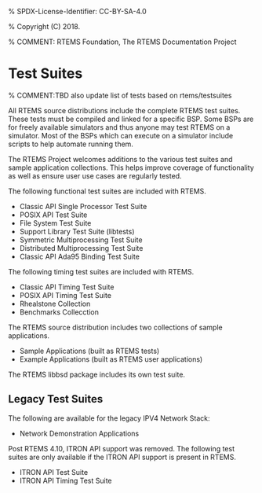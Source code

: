 % SPDX-License-Identifier: CC-BY-SA-4.0

% Copyright (C) 2018.

% COMMENT: RTEMS Foundation, The RTEMS Documentation Project

# Test Suites

% COMMENT:TBD also update list of tests based on rtems/testsuites

All RTEMS source distributions include the complete RTEMS test suites. These
tests must be compiled and linked for a specific BSP. Some BSPs are for freely
available simulators and thus anyone may test RTEMS on a simulator. Most of
the BSPs which can execute on a simulator include scripts to help automate
running them.

The RTEMS Project welcomes additions to the various test suites and sample
application collections. This helps improve coverage of functionality as
well as ensure user use cases are regularly tested.

The following functional test suites are included with RTEMS.

- Classic API Single Processor Test Suite
- POSIX API Test Suite
- File System Test Suite
- Support Library Test Suite (libtests)
- Symmetric Multiprocessing Test Suite
- Distributed Multiprocessing Test Suite
- Classic API Ada95 Binding Test Suite

The following timing test suites are included with RTEMS.

- Classic API Timing Test Suite
- POSIX API Timing Test Suite
- Rhealstone Collection
- Benchmarks Collecction

The RTEMS source distribution includes two collections of sample applications.

- Sample Applications (built as RTEMS tests)
- Example Applications (built as RTEMS user applications)

The RTEMS libbsd package includes its own test suite.

## Legacy Test Suites

The following are available for the legacy IPV4 Network Stack:

- Network Demonstration Applications

Post RTEMS 4.10, ITRON API support was removed. The following test suites
are only available if the ITRON API support is present in RTEMS.

- ITRON API Test Suite
- ITRON API Timing Test Suite
